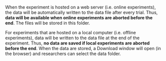 When the experiment is hosted on a web server (i.e. online experiments), the data will be automatically written to the data file after every trial. Thus, **data will be available when online experiments are aborted before the end**. The files will be stored in this folder.

For experiments that are hosted on a local computer (i.e. offline experiments), data will be written to the data file at the end of the experiment. Thus, **no data are saved if local experiments are aborted before the end**. When the data are stored, a Download window will open (in the browser) and researchers can select the data folder.

